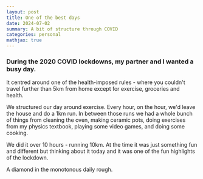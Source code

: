 ```yaml
---
layout: post
title: One of the best days
date: 2024-07-02
summary: A bit of structure through COVID
categories: personal
mathjax: true
---
```


### During the 2020 COVID lockdowns, my partner and I wanted a busy day.  

It centred around one of the health-imposed rules - where you couldn't travel further than 5km from home except for exercise, groceries and health.  

We structured our day around exercise. Every hour, on the hour, we'd leave the house and do a 1km run. In between those runs we had a whole bunch of things from cleaning the oven, making ceramic pots, doing exercises from my physics textbook, playing some video games, and doing some cooking.  

We did it over 10 hours - running 10km. At the time it was just something fun and different but thinking about it today and it was one of the fun highlights of the lockdown.  

A diamond in the monotonous daily rough.
